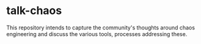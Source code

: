 # talk-chaos

This repository intends to capture the community's thoughts around chaos engineering and discuss the various tools, processes addressing these.  
